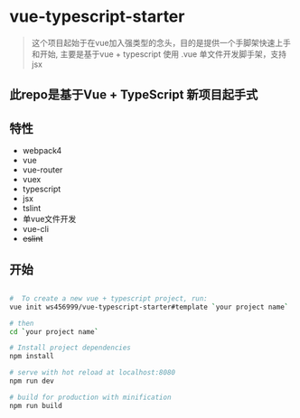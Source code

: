 # vue-typescript-starter

> 这个项目起始于在vue加入强类型的念头，目的是提供一个手脚架快速上手和开始, 主要是基于vue + typescript 使用 .vue 单文件开发脚手架，支持jsx

## 此repo是基于Vue + TypeScript 新项目起手式

## 特性
- webpack4
- vue
- vue-router
- vuex
- typescript
- jsx
- tslint
- 单vue文件开发
- vue-cli
- ~~eslint~~

## 开始

``` bash

#  To create a new vue + typescript project, run:
vue init ws456999/vue-typescript-starter#template `your project name`

# then
cd `your project name`

# Install project dependencies
npm install

# serve with hot reload at localhost:8080
npm run dev

# build for production with minification
npm run build

```
